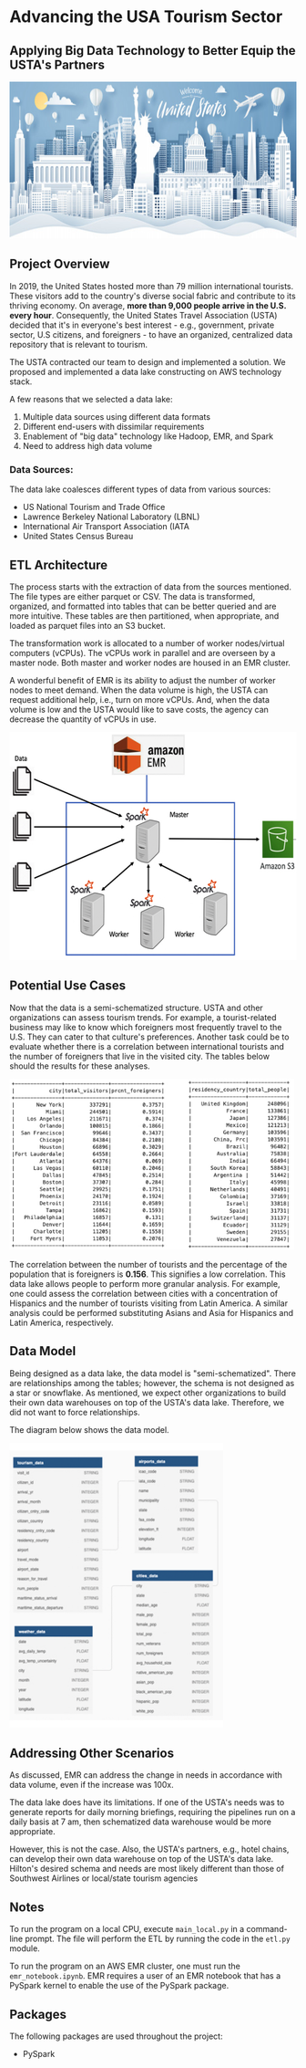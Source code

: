 # Advancing the USA Tourism Sector
## Applying Big Data Technology to Better Equip the USTA's Partners

<img src="https://github.com/Morgan-Sell/usa-tourism-etl/blob/main/img/main_tourism.jpeg" width="850" height="275">

## Project Overview

In 2019, the United States hosted more than 79 million international tourists. These visitors add to the country's diverse social fabric and contribute to its thriving economy. On average, **more than 9,000 people arrive in the U.S. every hour**. Consequently, the United States Travel Association (USTA) decided that it's in everyone's best interest - e.g., government, private sector, U.S citizens, and foreigners - to have an organized, centralized data repository that is relevant to tourism.

The USTA contracted our team to design and implemented a solution. We proposed and implemented a data lake constructing on AWS technology stack. 

A few reasons that we selected a data lake:
1. Multiple data sources using different data formats
2. Different end-users with dissimilar requirements
3. Enablement of "big data" technology like Hadoop, EMR, and Spark
4. Need to address high data volume


### Data Sources:

The data lake coalesces different types of data from various sources:
- US National Tourism and Trade Office 
- Lawrence Berkeley National Laboratory (LBNL)
- International Air Transport Association (IATA
- United States Census Bureau


## ETL Architecture

The process starts with the extraction of data from the sources mentioned. The file types are either parquet or CSV. The data is transformed, organized, and formatted into tables that can be better queried and are more intuitive. These tables are then partitioned, when appropriate, and loaded as parquet files into an S3 bucket.

The transformation work is allocated to a number of worker nodes/virtual computers (vCPUs). The vCPUs work in parallel and are overseen by a master node. Both master and worker nodes are housed in an EMR cluster. 

A wonderful benefit of EMR is its ability to adjust the number of worker nodes to meet demand. When the data volume is high, the USTA can request additional help, i.e., turn on more vCPUs. And, when the data volume is low and the USTA would like to save costs, the agency can decrease the quantity of vCPUs in use.


<img src="https://github.com/Morgan-Sell/usa-tourism-etl/blob/main/img/aws_flow.jpg" width="600" height="400" class="center">

## Potential Use Cases

Now that the data is a semi-schematized structure. USTA and other organizations can assess tourism trends. For example, a tourist-related business may like to know which foreigners most frequently travel to the U.S. They can cater to that culture's preferences. Another task could be to evaluate whether there is a correlation between international tourists and the number of foreigners that live in the visited city. The tables below should the results for these analyses.

<img src="https://github.com/Morgan-Sell/usa-tourism-etl/blob/main/img/sample_queries.jpg" width="500" height="300" class="center">

The correlation between the number of tourists and the percentage of the population that is foreigners is **0.156**. This signifies a low correlation. This data lake allows people to perform more granular analysis. For example, one could assess the correlation between cities with a concentration of Hispanics and the number of tourists visiting from Latin America. A similar analysis could be performed substituting Asians and Asia for Hispanics and Latin America, respectively.

## Data Model

Being designed as a data lake, the data model is "semi-schematized". There are relationships among the tables; however, the schema is not designed as a star or snowflake. As mentioned, we expect other organizations to build their own data warehouses on top of the USTA's data lake. Therefore, we did not want to force relationships.

The diagram below shows the data model.

<img src="https://github.com/Morgan-Sell/usa-tourism-etl/blob/main/img/data_model.jpg" width="375" height="500">

## Addressing Other Scenarios

As discussed, EMR can address the change in needs in accordance with data volume, even if the increase was 100x. 

The data lake does have its limitations. If one of the USTA's needs was to generate reports for daily morning briefings, requiring the pipelines run on a daily basis at 7 am, then schematized data warehouse would be more appropriate.

However, this is not the case. Also, the USTA's partners, e.g., hotel chains, can develop their own data warehouse on top of the USTA's data lake. Hilton's desired schema and needs are most likely different than those of Southwest Airlines or local/state tourism agencies


## Notes
To run the program on a local CPU, execute `main_local.py` in a command-line prompt. The file will perform the ETL by running the code in the `etl.py` module.

To run the program on an AWS EMR cluster, one must run the `emr_notebook.ipynb`. EMR requires a user of an EMR notebook that has a PySpark kernel to enable the use of the PySpark package.

## Packages
The following packages are used throughout the project:
- PySpark
